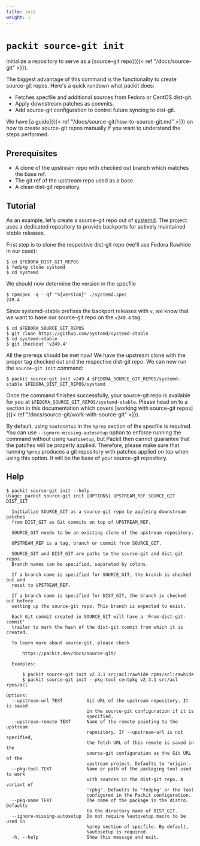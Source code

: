 ```yaml
---
title: init
weight: 1
---
```


# `packit source-git init`

Initialize a repository to serve as a [source-git repo]({{< ref "/docs/source-git" >}}).

The biggest advantage of this command is the functionality to create source-git
repos. Here's a quick rundown what packit does:

 * Fetches specfile and additional sources from Fedora or CentOS dist-git.
 * Apply downstream patches as commits.
 * Add source-git configuration to control future syncing to dist-git.

We have [a guide]({{< ref "/docs/source-git/how-to-source-git.md" >}}) on how
to create source-git repos manually if you want to understand the steps performed.

## Prerequisites

 * A clone of the upstream repo with checked out branch which matches the base ref.
 * The git ref of the upstream repo used as a base.
 * A clean dist-git repository.

## Tutorial

As an example, let's create a source-git repo out of
[systemd](https://github.com/systemd/systemd-stable). The project uses a
dedicated repository to provide backports for actively maintained stable
releases.

First step is to clone the respective dist-git repo (we'll use Fedora Rawhide
in our case):

    $ cd $FEDORA_DIST_GIT_REPOS
    $ fedpkg clone systemd
    $ cd systemd

We should now determine the version in the specfile

    $ rpmspec -q --qf "%{version}" ./systemd.spec
    249.4

Since systemd-stable prefixes the backport releases with `v`, we know that we want to base our source-git repo on the `v249.4` tag:

    $ cd $FEDORA_SOURCE_GIT_REPOS
    $ git clone https://github.com/systemd/systemd-stable
    $ cd systemd-stable
    $ git checkout 'v249.4'

All the prereqs should be met now! We have the upstream clone with the proper
tag checked out and the respective dist-git repo. We can now run the `source-git init`
command:

    $ packit source-git init v249.4 $FEDORA_SOURCE_GIT_REPOS/systemd-stable $FEDORA_DIST_GIT_REPOS/systemd

Once the command finishes successfully, your source-git repo is available for
you at `$FEDORA_SOURCE_GIT_REPOS/systemd-stable`. Please head on to a section
in this documentation which covers [working with source-git repos]({{< ref
"/docs/source-git/work-with-source-git" >}}).

By default, using `%autosetup` in the `%prep` section of the specfile is required. 
You can use `--ignore-missing-autosetup` option to enforce running the command 
without using `%autosetup`, but Packit then cannot guarantee that the patches will be properly applied.
Therefore, please make sure that running `%prep` produces a git repository with patches applied on top when using this option.
It will be the base of your source-git repository.

## Help

    $ packit source-git init --help
    Usage: packit source-git init [OPTIONS] UPSTREAM_REF SOURCE_GIT DIST_GIT

      Initialize SOURCE_GIT as a source-git repo by applying downstream patches
      from DIST_GIT as Git commits on top of UPSTREAM_REF.

      SOURCE_GIT needs to be an existing clone of the upstream repository.

      UPSTREAM_REF is a tag, branch or commit from SOURCE_GIT.

      SOURCE_GIT and DIST_GIT are paths to the source-git and dist-git repos.
      Branch names can be specified, separated by colons.

      If a branch name is specified for SOURCE_GIT, the branch is checked out and
      reset to UPSTREAM_REF.

      If a branch name is specified for DIST_GIT, the branch is checked out before
      setting up the source-git repo. This branch is expected to exist.

      Each Git commit created in SOURCE_GIT will have a 'From-dist-git-commit'
      trailer to mark the hash of the dist-git commit from which it is created.

      To learn more about source-git, please check

          https://packit.dev/docs/source-git/

      Examples:

          $ packit source-git init v2.3.1 src/acl:rawhide rpms/acl:rawhide
          $ packit source-git init --pkg-tool centpkg v2.3.1 src/acl rpms/acl

    Options:
      --upstream-url TEXT         Git URL of the upstream repository. It is saved
                                  in the source-git configuration if it is
                                  specified.
      --upstream-remote TEXT      Name of the remote pointing to the upstream
                                  repository. If --upstream-url is not specified,
                                  the fetch URL of this remote is saved in the
                                  source-git configuration as the Git URL of the
                                  upstream project. Defaults to 'origin'.
      --pkg-tool TEXT             Name or path of the packaging tool used to work
                                  with sources in the dist-git repo. A variant of
                                  'rpkg'. Defaults to 'fedpkg' or the tool
                                  configured in the Packit configuration.
      --pkg-name TEXT             The name of the package in the distro. Defaults
                                  to the directory name of DIST_GIT.
      --ignore-missing-autosetup  Do not require %autosetup macro to be used in
                                  %prep section of specfile. By default,
                                  %autosetup is required.
      -h, --help                  Show this message and exit.
